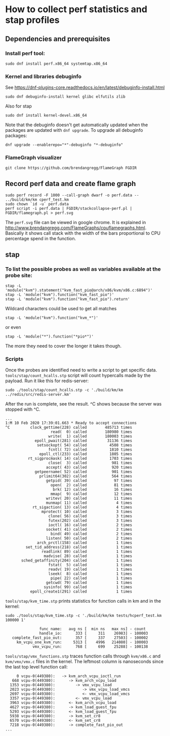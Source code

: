 # How to collect perf statistics and stap profiles

## Dependencies and prerequisites

### Install perf tool:

```
sudo dnf install perf.x86_64 systemtap.x86_64
```

### Kernel and libraries debuginfo

See https://dnf-plugins-core.readthedocs.io/en/latest/debuginfo-install.html

```
sudo dnf debuginfo-install kernel glibc elfutils zlib
```

Also for stap

```
sudo dnf install kernel-devel.x86_64
```

Note that the debuginfo doesn't get automatically updated when the packages are updated with
`dnf upgrade`. To upgrade all debuginfo packages:

```
dnf upgrade --enablerepo="*"-debuginfo "*-debuginfo"
```

### FlameGraph visualizer

```
git clone https://github.com/brendangregg/FlameGraph FGDIR
```

## Record perf data and create flame graph

```
sudo perf record -F 1000 --call-graph dwarf -o perf.data -- ../build/km/km cperf_test.km
sudo chown `id -u` perf.data
perf script -i perf.data | FGDIR/stackcollapse-perf.pl | FGDIR/flamegraph.pl > perf.svg
```

The `perf.svg` file can be viewed in google chrome. It is explained in http://www.brendangregg.com/FlameGraphs/cpuflamegraphs.html. Basically it shows call stack with the width of the bars proportional to CPU percentage spend in the function.

## stap

### To list the possible probes as well as variables available at the probe site:

```
stap -L 'module("kvm").statement("kvm_fast_pio@arch/x86/kvm/x86.c:6894")'
stap -L 'module("kvm").function("kvm_fast_pio")'
stap -L 'module("kvm").function("kvm_fast_pio").return'
```

Wildcard characters could be used to get all matches

```
stap -L 'module("kvm").function("kvm_*")'
```

or even

```
stap -L 'module("*").function("*pio*")'
```

The more they need to cover the longer it takes though.

### Scripts

Once the probes are identified need to write a script to get specific data. `tools/stap/count_hcalls.stp` script will count hypercalls made by the payload.
Run it like this for redis-server:

```
sudo ./tools/stap/count_hcalls.stp -c './build/km/km ../redis/src/redis-server.km'
```

After the run is complete, see the result. ^C shows because the server was stopped with ^C.

```
...
1:M 10 Feb 2020 17:39:01.663 * Ready to accept connections
^C         clock_gettime(228) called	    485713 times
                    read(  0) called	    180980 times
                   write(  1) called	    180003 times
             epoll_pwait(281) called	     31136 times
              setsockopt( 54) called	      4508 times
                   fcntl( 72) called	      1810 times
               epoll_ctl(233) called	      1805 times
          rt_sigprocmask( 14) called	      1703 times
                   close(  3) called	       981 times
                  accept( 43) called	       920 times
             getpeername( 52) called	       901 times
               prlimit64(302) called	       564 times
                  getpid( 39) called	        97 times
                    open(  2) called	        81 times
                     brk( 12) called	        16 times
                    mmap(  9) called	        12 times
                  writev( 20) called	        11 times
                  munmap( 11) called	         4 times
            rt_sigaction( 13) called	         4 times
                mprotect( 10) called	         3 times
                   clone( 56) called	         3 times
                   futex(202) called	         3 times
                   ioctl( 16) called	         2 times
                  socket( 41) called	         2 times
                    bind( 49) called	         2 times
                  listen( 50) called	         2 times
              arch_prctl(158) called	         1 times
         set_tid_address(218) called	         1 times
                readlink( 89) called	         1 times
                 madvise( 28) called	         1 times
       sched_getaffinity(204) called	         1 times
                   fstat(  5) called	         1 times
                   readv( 19) called	         1 times
                   lseek(  8) called	         1 times
                    pipe( 22) called	         1 times
                  getcwd( 79) called	         1 times
                 sysinfo( 99) called	         1 times
           epoll_create1(291) called	         1 times
```

`tools/stap/kvm_time.stp` prints statistics for function calls in km and in the kernel:

```
sudo ./tools/stap/kvm_time.stp -c './build/km/km tests/hcperf_test.km 100000 1'
```

```
               func name:   avg ns [  min ns   max ns] - count
               handle_io:      333 [     311    26983] - 100003
   complete_fast_pio_out:      357 [     337    27503] - 100002
     km_vcpu_one_kvm_run:     5313 [    4996   214080] - 100003
            vmx_vcpu_run:      768 [     699    25288] - 100138
```

`tools/stap/vmx_functions.stp` traces function calls through `kvm/x86.c` and `kvm/vmx/vmx.c` files in the kernel. The leftmost column is nanoseconds since the last top level function call:

```
     0 vcpu-0(449380):   -> kvm_arch_vcpu_ioctl_run
   668 vcpu-0(449380):      -> kvm_arch_vcpu_load
  1353 vcpu-0(449380):         -> vmx_vcpu_load
  2023 vcpu-0(449380):            -> vmx_vcpu_load_vmcs
  2697 vcpu-0(449380):            <- vmx_vcpu_load_vmcs
  3357 vcpu-0(449380):         <- vmx_vcpu_load
  3963 vcpu-0(449380):      <- kvm_arch_vcpu_load
  4627 vcpu-0(449380):      -> kvm_load_guest_fpu
  5293 vcpu-0(449380):      <- kvm_load_guest_fpu
  5938 vcpu-0(449380):      -> kvm_set_cr8
  6570 vcpu-0(449380):      <- kvm_set_cr8
  7218 vcpu-0(449380):      -> complete_fast_pio_out
...
```
